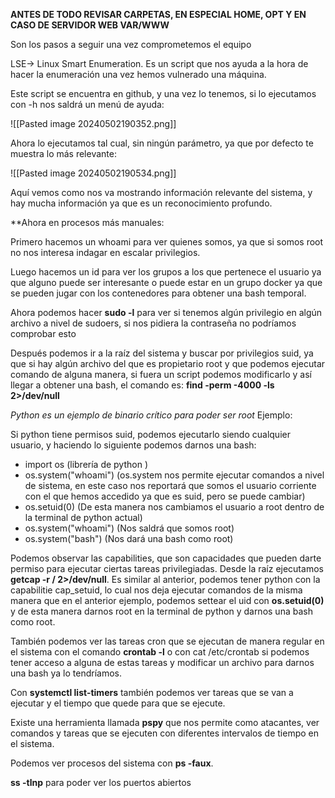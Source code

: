 
**ANTES DE TODO REVISAR CARPETAS, EN ESPECIAL HOME, OPT Y EN CASO DE SERVIDOR WEB VAR/WWW**

Son los pasos a seguir una vez comprometemos el equipo

LSE-> Linux Smart Enumeration. Es un script que nos ayuda a la hora de hacer la enumeración una vez hemos vulnerado una máquina.

Este script se encuentra en github, y una vez lo tenemos, si lo ejecutamos con -h nos saldrá un menú de ayuda:

![[Pasted image 20240502190352.png]]


Ahora lo ejecutamos tal cual, sin ningún parámetro, ya que por defecto te muestra lo más relevante:

![[Pasted image 20240502190534.png]]

Aquí vemos como nos va mostrando información relevante del sistema, y hay mucha información ya que es un reconocimiento profundo.

**Ahora en procesos más manuales:

Primero hacemos un whoami para ver quienes somos, ya que si somos root no nos interesa indagar en escalar privilegios.

Luego hacemos un id para ver los grupos a los que pertenece el usuario ya que alguno puede ser interesante o puede estar en un grupo docker ya que se pueden jugar con los contenedores para obtener una bash temporal.

Ahora podemos hacer **sudo -l** para ver si tenemos algún privilegio en algún archivo a nivel de sudoers, si nos pidiera la contraseña no podríamos comprobar esto

Después podemos ir a la raíz del sistema y buscar por privilegios suid, ya que si hay algún archivo del que es propietario root y que podemos ejecutar comando de alguna manera, si fuera un script podemos modificarlo y así llegar a obtener una bash, el comando es: **find -perm -4000 -ls 2>/dev/null**

*Python es un ejemplo de binario crítico para poder ser root* Ejemplo:

Si python tiene permisos suid, podemos ejecutarlo siendo cualquier usuario, y haciendo lo siguiente podemos darnos una bash:

- import os (librería de python )
- os.system("whoami") (os.system nos permite ejecutar comandos a nivel de sistema, en este caso nos reportará que somos el usuario corriente con el que hemos accedido ya que es suid, pero se puede cambiar)
- os.setuid(0) (De esta manera nos cambiamos el usuario a root dentro de la terminal de python actual)
- os.system("whoami") (Nos saldrá que somos root)
- os.system("bash") (Nos dará una bash como root)


Podemos observar las capabilities, que son capacidades que pueden darte permiso para ejecutar ciertas tareas privilegiadas. Desde la raíz ejecutamos **getcap -r / 2>/dev/null**. Es similar al anterior, podemos tener python con la capabilitie cap_setuid, lo cual nos deja ejecutar comandos de la misma manera que en el anterior ejemplo, podemos settear el uid con **os.setuid(0)** y de esta manera darnos root en la terminal de python y darnos una bash como root.

También podemos ver las tareas cron que se ejecutan de manera regular en el sistema con el comando  **crontab -l** o con cat /etc/crontab
si podemos tener acceso a alguna de estas tareas y modificar un archivo para darnos una bash ya lo tendríamos.


Con **systemctl list-timers** también podemos ver tareas que se van a ejecutar y el tiempo que quede para que se ejecute.

Existe una herramienta llamada **pspy** que nos permite como atacantes, ver comandos y tareas que se ejecuten con diferentes intervalos de tiempo en el sistema.

Podemos ver procesos del sistema con **ps -faux**. 

**ss -tlnp** para poder ver los puertos abiertos